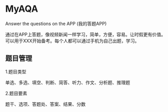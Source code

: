 # MyAQA

Answer the questions on the APP (我的答题APP)

通过在APP上答题，像视频新闻一样学习，简单，方便，容易。让时假更有价值。可以用于XXX开始备考。每个人都可以通过手机为自己出题，学习。

## 题目管理

1.题目类型

单选、多选、填空、判断、简答、听力、作文、分析题、推理题

2.题目要素

题干、选项、答题处、答案、结果、分数